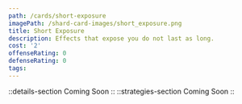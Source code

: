 ```yaml
---
path: /cards/short-exposure
imagePath: /shard-card-images/short_exposure.png
title: Short Exposure
description: Effects that expose you do not last as long.
cost: '2'
offenseRating: 0
defenseRating: 0
tags:
---
```

::details-section
Coming Soon
::
::strategies-section
Coming Soon
::